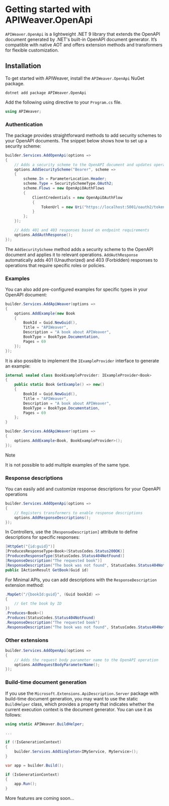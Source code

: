 # Getting started with APIWeaver.OpenApi

`APIWeaver.OpenApi` is a lightweight .NET 9 library that extends the OpenAPI document generated by .NET's built-in OpenAPI document generator. It’s compatible with native AOT and offers extension methods and transformers for flexible customization.

## Installation

To get started with APIWeaver, install the `APIWeaver.OpenApi` NuGet package.

```shell
dotnet add package APIWeaver.OpenApi
```

Add the following using directive to your `Program.cs` file.

```csharp
using APIWeaver;
```

### Authentication

The package provides straightforward methods to add security schemes to your OpenAPI documents. The snippet below shows how to set up a security scheme:

```csharp
builder.Services.AddOpenApi(options =>
{
    // Adds a security scheme to the OpenAPI document and updates operations
    options.AddSecurityScheme("Bearer", scheme =>
    {
        scheme.In = ParameterLocation.Header;
        scheme.Type = SecuritySchemeType.OAuth2;
        scheme.Flows = new OpenApiOAuthFlows
        {
            ClientCredentials = new OpenApiOAuthFlow
            {
                TokenUrl = new Uri("https://localhost:5001/oauth2/token")
            }
        };
    });

    // Adds 401 and 403 responses based on endpoint requirements
    options.AddAuthResponse();
});
```

The `AddSecurityScheme` method adds a security scheme to the OpenAPI document and applies it to relevant operations. `AddAuthResponse` automatically adds 401 (Unauthorized) and 403 (Forbidden) responses to operations that require specific roles or policies.

### Examples

You can also add pre-configured examples for specific types in your OpenAPI document:

```csharp
builder.Services.AddApiWeaver(options =>
{
    options.AddExample(new Book
    {
        BookId = Guid.NewGuid(),
        Title = "APIWeaver",
        Description = "A book about APIWeaver",
        BookType = BookType.Documentation,
        Pages = 69
    });
});
```

It is also possible to implement the `IExampleProvider` interface to generate an example:

```csharp
internal sealed class BookExampleProvider: IExampleProvider<Book>
{
    public static Book GetExample() => new()
    {
        BookId = Guid.NewGuid(),
        Title = "APIWeaver",
        Description = "A book about APIWeaver",
        BookType = BookType.Documentation,
        Pages = 69
    };
}

builder.Services.AddApiWeaver(options =>
{
    options.AddExample<Book, BookExampleProvider>();
});
```

> [!NOTE]
> It is not possible to add multiple examples of the same type.

### Response descriptions

You can easily add and customize response descriptions for your OpenAPI operations

```csharp
builder.Services.AddOpenApi(options =>
{
    // Registers transformers to enable response descriptions
    options.AddResponseDescriptions();
});
```

In Controllers, use the `[ResponseDescription]` attribute to define descriptions for specific responses:

```csharp
[HttpGet("{id:guid}")]
[ProducesResponseType<Book>(StatusCodes.Status200OK)]
[ProducesResponseType(StatusCodes.Status404NotFound)]
[ResponseDescription("The requested book")]
[ResponseDescription("The book was not found", StatusCodes.Status404NotFound)]
public IActionResult GetBook(Guid id)
```

For Minimal APIs, you can add descriptions with the `ResponseDescription` extension method:

```csharp
.MapGet("/{bookId:guid}", (Guid bookId) =>
{
    // Get the book by ID
})
.Produces<Book>()
.Produces(StatusCodes.Status404NotFound)
.ResponseDescription("The requested book")
.ResponseDescription("The book was not found", StatusCodes.Status404NotFound);
```

### Other extensions

```csharp
builder.Services.AddOpenApi(options =>
{
    // Adds the request body parameter name to the OpenAPI operation
    options.AddRequestBodyParameterName();
});
```

### Build-time document generation

If you use the `Microsoft.Extensions.ApiDescription.Server` package with build-time document generation, you may want to use the static `BuildHelper` class, which provides a property that indicates whether the current execution context is the document generator. You can use it as follows:
```csharp
using static APIWeaver.BuildHelper;

...

if (!IsGenerationContext)
{
    builder.Services.AddSingleton<IMyService, MyService>();
}

var app = builder.Build();

if (IsGenerationContext)
{
    app.Run();
}
```

More features are coming soon...
